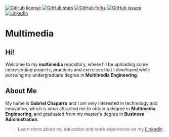 [![GitHub license](https://img.shields.io/github/license/Gabrielchaparrov/multimedia)](https://github.com/Gabrielchaparrov/multimedia/blob/main/LICENSE)
[![GitHub stars](https://img.shields.io/github/stars/Gabrielchaparrov/multimedia)](https://github.com/Gabrielchaparrov/multimedia/stargazers)
[![GitHub forks](https://img.shields.io/github/forks/Gabrielchaparrov/multimedia)](https://github.com/Gabrielchaparrov/multimedia/network)
[![GitHub issues](https://img.shields.io/github/issues/Gabrielchaparrov/multimedia)](https://github.com/Gabrielchaparrov/multimedia/issues)
[![LinkedIn](https://img.shields.io/badge/LinkedIn-Gabriel%20Chaparro-blue?style=social&logo=linkedin)](https://www.linkedin.com/in/gabriel-chaparro/)


# Multimedia
## Hi!
Welcome to my **multimedia** repository, where I'll be uploading some interesenting projects, practices and exercices that I developed while pursuing my undergraduate degree in **Multimedia Engineering**.

## About Me
My name is **Gabriel Chaparro** and I am very interested in technology and innovation, which is what attracted me to obtain a degree in **Multimedia Engineering**, and graduated from my master's degree in **Business Administration**.

> Learn more about my education and work experience on my [LinkedIn](https://www.linkedin.com/in/gabriel-chaparro/).
